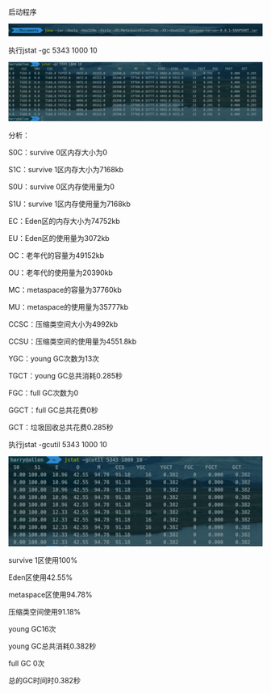 启动程序

![image-20210917223644578](01jvm/05/images//image-20210917223644578.png)



执行jstat -gc 5343 1000 10

![image-20210917223750956](01jvm/05/images//image-20210917223750956.png)

分析：

S0C：survive 0区内存大小为0

S1C：survive 1区内存大小为7168kb

S0U：survive 0区内存使用量为0

S1U：survive 1区内存使用量为7168kb

EC：Eden区的内存大小为74752kb

EU：Eden区的使用量为3072kb

OC：老年代的容量为49152kb

OU：老年代的使用量为20390kb

MC：metaspace的容量为37760kb

MU：metaspace的使用量为35777kb

CCSC：压缩类空间大小为4992kb

CCSU：压缩类空间的使用量为4551.8kb

YGC：young GC次数为13次

TGCT：young GC总共消耗0.285秒

FGC：full GC次数为0

GGCT：full GC总共花费0秒

GCT：垃圾回收总共花费0.285秒

执行jstat -gcutil 5343 1000 10

![image-20210917225556748](01jvm/05/images//image-20210917225556748.png)

survive 1区使用100%

Eden区使用42.55%

metaspace区使用94.78%

压缩类空间使用91.18%

young GC16次

young GC总共消耗0.382秒

full GC 0次

总的GC时间时0.382秒

